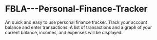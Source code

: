 # FBLA---Personal-Finance-Tracker
An quick and easy to use personal finance tracker. Track your account balance and enter transactions. A list of transactions and a graph of your current balance, incomes, and expenses will be displayed.
